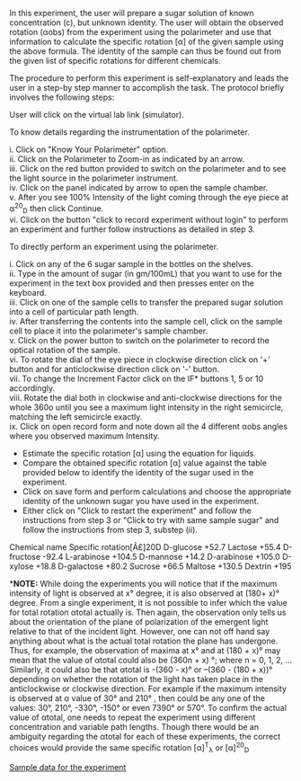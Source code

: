 In this experiment, the user will prepare a sugar solution of known concentration (c), but unknown identity. The user will obtain the observed rotation (αobs) from the experiment using the polarimeter and use that information to calculate the specific rotation [α] of the given sample using the above formula. The identity of the sample can thus be found out from the given list of specific rotations for different chemicals.

The procedure to perform this experiment is self-explanatory and leads the user in a step-by step manner to accomplish the task. The protocol briefly involves the following steps:

User will click on the virtual lab link (simulator).

To know details regarding the instrumentation of the polarimeter.

i. Click on "Know Your Polarimeter" option.  
ii. Click on the Polarimeter to Zoom-in as indicated by an arrow.  
iii. Click on the red button provided to switch on the polarimeter and to see the light source in the polarimeter instrument.  
iv. Click on the panel indicated by arrow to open the sample chamber.  
v. After you see 100% Intensity of the light coming through the eye piece at α<sup>20</sup><sub>D</sub> then click Continue.  
vi. Click on the button "click to record experiment without login" to perform an experiment and further follow instructions as detailed in step 3.  

To directly perform an experiment using the polarimeter.  

i. Click on any of the 6 sugar sample in the bottles on the shelves.  
ii. Type in the amount of sugar (in gm/100mL) that you want to use for the experiment in the text box provided and then presses enter on the keyboard.  
iii. Click on one of the sample cells to transfer the prepared sugar solution into a cell of particular path length.  
iv. After transferring the contents into the sample cell, click on the sample cell to place it into the polarimeter's sample chamber.  
v. Click on the power button to switch on the polarimeter to record the optical rotation of the sample.  
vi. To rotate the dial of the eye piece in clockwise direction click on '+' button and for anticlockwise direction click on '-' button.  
vii. To change the Increment Factor click on the IF* buttons 1, 5 or 10 accordingly.  
viii. Rotate the dial both in clockwise and anti-clockwise directions for the whole 360o until you see a maximum light intensity in the right semicircle, matching the left semicircle exactly.  
ix. Click on open record form and note down all the 4 different αobs angles where you observed maximum Intensity.  

- Estimate the specific rotation [α] using the equation for liquids.  
- Compare the obtained specific rotation [α] value against the table provided below to identify the identity of the sugar used in the experiment.  
- Click on save form and perform calculations and choose the appropriate identity of the unknown sugar you have used in the experiment.  
- Either click on "Click to restart the experiment" and follow the instructions from step 3 or "Click to try with same sample sugar" and follow the instructions from step 3, substep (ii).  


Chemical name 	Specific rotation[Â£\]20D
D-glucose 	+52.7
Lactose 	+55.4
D-fructose 	-92.4
L-arabinose 	+104.5
D-mannose 	+14.2
D-arabinose 	+105.0
D-xylose 	+18.8
D-galactose 	+80.2
Sucrose 	+66.5 	Maltose 	+130.5 	Dextrin 	+195
		
***NOTE:** While doing the experiments you will notice that if the maximum intensity of light is observed at x° degree, it is also observed at (180+ x)° degree. From a single experiment, it is not possible to infer which the value for total rotation αtotal actually is. Then again, the observation only tells us about the orientation of the plane of polarization of the emergent light relative to that of the incident light. However, one can not off hand say anything about what is the actual total rotation the plane has undergone. Thus, for example, the observation of maxima at x° and at (180 + x)° may mean that the value of αtotal could also be (360n + x) °; where n = 0, 1, 2, … Similarly, it could also be that αtotal is -(360 - x)° or –(360 - (180 + x))° depending on whether the rotation of the light has taken place in the anticlockwise or clockwise direction. For example if the maximum intensity is observed at α value of 30° and 210° , then could be any one of the values: 30°, 210°, -330°, -150° or even 7390° or 570°. To confirm the actual value of αtotal, one needs to repeat the experiment using different concentration and variable path lengths. Though there would be an ambiguity regarding the αtotal for each of these experiments, the correct choices would provide the same specific rotation [α]<sup>T</sup><sub>λ</sub> or [α]<sup>20</sup><sub>D</sub>

[Sample data for the experiment](docs/Sampledataexp1.doc)
